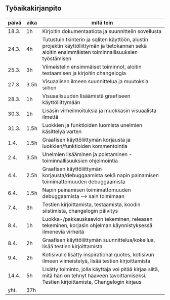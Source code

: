 ## Työaikakirjanpito

| päivä | aika | mitä tein |
| ----- | ---- | --------- |
| 18.3. | 1h   | Kirjoitin dokumentaatiota ja suunnittelin sovellusta |
| 24.3. | 4h   | Tutustuin tkinterin ja sqliten käyttöön, alustin projektin käyttöliittymän ja tietokannan sekä aloitin ensimmäisten toiminnallisuuksien työstämisen|
| 25.3. | 3h   | Viimeistelin ensimmäiset toiminnot, aloitin testaamisen ja kirjoitin changelogia |
| 27.3. | 3.5h | Visuaalisen ilmeen suunnittelua ja muutoksia siihen |
| 28.3. | 1h   | Visuaalisuuden lisäämistä graafiseen käyttöliittymään |
| 30.3. | 1h   | Lisäsin virheilmoituksia ja muokkasin visuaalista ilmettä |
| 31.3. | 1.5h | Luokkien ja funktioiden luomista unelmien käsittelyä varten |
| 1.4.  | 1.5h | Graafisen käyttöliittymän korjausta ja luokkien/funktioiden kommentointia |
| 2.4.  | 3.5h | Unelmien lisääminen ja poistaminen -toiminnallisuuksien ohjelmointia |
| 4.4.  | 2.5h | Graafisen käyttöliittymän korjausta/debuggaamista sekä napin painamisen toimimattomuuden debuggaamista |
| 6.4.  | 1.5h | Napin painamisen toimimattomuuden debuggaamista --> sain toimimaan |
| 7.4.  | 3h   | Testien kirjoittamista, testaamista, koodin siistimistä, changelogin päivitys |
| 8.4.  | 1h   | Luokka-/pakkauskaavion tekeminen, releasen tekeminen, korjasin ohjelman käynnistyksessä ilmeneviä virheitä |
| 8.4.  | 2h   | Graafisen käyttöliittymän suunnittelua/kokeilua, lisää testien kirjoittamista |
| 9.4.  | 2h   | Kotisivulle lisätty inspirational quotes, kotisivun ilmeen viimeistelyä, lisää testien kirjoittamista |
| 14.4. | 5h   | Lisätty toiminto, jolla käyttäjä voi pitää kirjaa siitä, mitä hän on tehnyt haaveen tavoittamiseksi. Testien kirjoittamista, Changelogin kirjaus |
| yht.  | 37h  |

